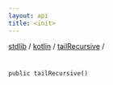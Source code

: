 ```yaml
---
layout: api
title: <init>
---
```

[stdlib](../../index.md) / [kotlin](../index.md) / [tailRecursive](index.md) / [<init>](_init_.md)

# <init>

```
public tailRecursive()
```
